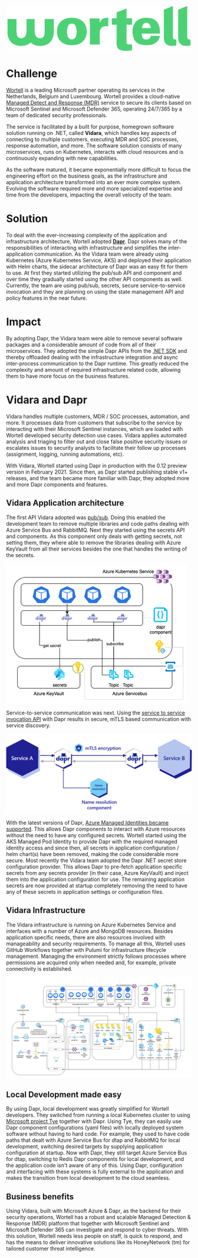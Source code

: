 ![Wortell Logo](images/wortell-logo.png)

# Challenge

[Wortell](https://www.wortell.nl/en) is a leading Microsoft partner operating its services in the Netherlands, Belgium and Luxembourg. Wortell provides a cloud-native [Managed Detect and Response (MDR)](https://www.wortell.nl/en/products/managed-detection-and-response-en) service to secure its clients based on Microsoft Sentinel and Microsoft Defender 365, operating 24/7/365 by a team of dedicated security professionals.

The service is facilitated by a built for purpose, homegrown software solution running on .NET, called **Vidara**, which handles key aspects of connecting to multiple customers, executing MDR and SOC processes, response automation, and more. The software solution consists of many microservices, runs on Kubernetes, interacts with cloud resources and is continuously expanding with new capabilities.

As the software matured, it became exponentially more difficult to focus the engineering effort on the business goals, as the infrastructure and application architecture transformed into an ever more complex system. Evolving the software required more and more specialized expertise and time from the developers, impacting the overall velocity of the team.

# Solution

To deal with the ever-increasing complexity of the application and infrastructure architecture, Wortell adopted [**Dapr**](https://dapr.io/). Dapr solves many of the responsibilities of interacting with infrastructure and simplifies the inter-application communication. As the Vidara team were already using Kubernetes (Azure Kubernetes Service, AKS) and deployed their application with Helm charts, the sidecar architecture of Dapr was an easy fit for them to use. At first they started utilizing the pub/sub API and component and over time they gradually started using the other API components as well. Currently, the team are using pub/sub, secrets, secure service-to-service invocation and they are planning on using the state management API and policy features in the near future.

# Impact

By adopting Dapr, the Vidara team were able to remove several software packages and a considerable amount of code from all of their microservices. They adopted the simple Dapr APIs from the [.NET SDK](https://docs.dapr.io/developing-applications/sdks/dotnet/) and thereby offloaded dealing with the infrastructure integration and async inter-process communication to the Dapr runtime. This greatly reduced the complexity and amount of required infrastructure related code, allowing them to have more focus on the business features.

# Vidara and Dapr

Vidara handles multiple customers, MDR / SOC processes, automation, and more. It processes data from customers that subscribe to the service by interacting with their Microsoft Sentinel instances, which are loaded with Wortell developed security detection use cases. Vidara applies automated analysis and triaging to filter out and close false positive security issues or escalates issues to security analysts to facilitate their follow up processes (assignment, logging, running automations, etc).

With Vidara, Wortell started using Dapr in production with the 0.12 preview version in February 2021. Since then, as Dapr started publishing stable v1+ releases, and the team became more familiar with Dapr, they adopted more and more Dapr components and features.

## Vidara Application architecture

The first API Vidara adopted was [pub/sub](https://docs.dapr.io/developing-applications/building-blocks/pubsub/pubsub-overview/). Doing this enabled the development team to remove multiple libraries and code paths dealing with Azure Service Bus and RabbitMQ. Next they started using the secrets API and components. As this component only deals with getting secrets, not setting them, they where able to remove the libraries dealing with Azure KeyVault from all their services besides the one that handles the writing of the secrets.

![dapr-azure](images/dapr-azure.png)

Service-to-service communication was next. Using the [service to service invocation API](https://docs.dapr.io/developing-applications/building-blocks/service-invocation/service-invocation-overview/) with Dapr results in secure, mTLS based communication with service discovery.

![dapr-service-invocation](images/dapr-service-invocation-overview.png)

With the latest versions of Dapr, [Azure Managed Identities became supported](https://docs.dapr.io/developing-applications/integrations/azure/authenticating-azure/#using-managed-service-identities). This allows Dapr components to interact with Azure resources without the need to have any configured secrets. Wortell started using the AKS Managed Pod Identity to provide Dapr with the required managed identity access and since then, all secrets in application configuration / helm chart(s) have been removed, making the code considerable more secure. Most recently the Vidara team adopted the Dapr .NET secret store configuration provider. This allows Dapr to pre-fetch application specific secrets from any secrets provider (in their case, Azure KeyVault) and inject them into the application configuration for use. The remaining application secrets are now provided at startup completely removing the need to have any of these secrets in application settings or configuration files.

## Vidara Infrastructure

The Vidara infrastructure is running on Azure Kubernetes Service and interfaces with a number of Azure and MongoDB resources. Besides application specific needs, there are also resources involved with manageability and security requirements. To manage all this, Wortell uses GitHub Workflows together with Pulumi for infrastructure lifecycle management. Managing the environment strictly follows processes where permissions are acquired only when needed and, for example, private connectivity is established.

![vidara-infra](images/vidara-infra.png)

## Local Development made easy

By using Dapr, local development was greatly simplified for Wortell developers. They switched from running a local Kubernetes cluster to using [Microsoft project Tye](https://devblogs.microsoft.com/dotnet/introducing-project-tye/) together with Dapr. Using Tye, they can easily use Dapr component configurations (yaml files) with locally deployed system software without having to hard code. For example, they used to have code paths that dealt with Azure Service Bus for dtap and RabbitMQ for local development, switching desired targets by supplying application configuration at startup. Now with Dapr, they still target Azure Service Bus for dtap, switching to Redis Dapr components for local development, and the application code isn't aware of any of this. Using Dapr, configuration and interfacing with these systems is fully external to the application and makes the transition from local development to the cloud seamless.

## Business benefits

Using Vidara, built with Microsoft Azure & Dapr, as the backend for their security operations, Wortell has a robust and scalable Managed Detection & Response (MDR) platform that together with Microsoft Sentinel and Microsoft Defender 365 can investigate and respond to cyber threats. With this solution, Wortell needs less people on staff, is quick to respond, and has the means to deliver innovative solutions like its HoneyNetwork (tm) for tailored customer threat intelligence.
